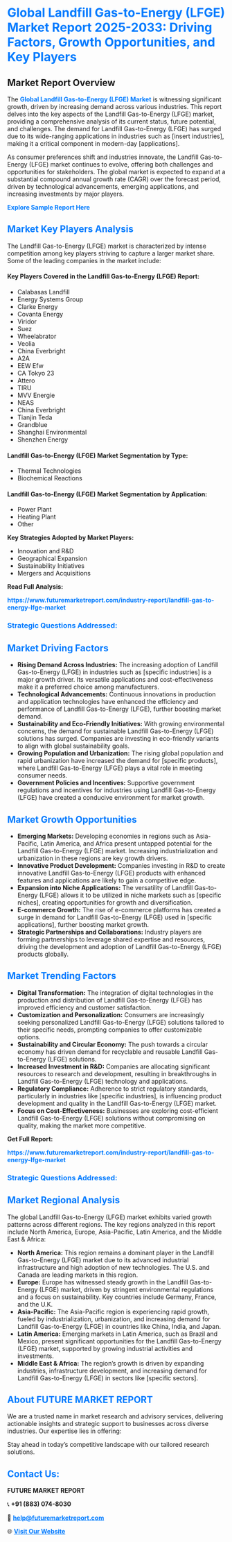 <h1 style="color: #007BFF;">Global Landfill Gas-to-Energy (LFGE) Market Report 2025-2033: Driving Factors, Growth Opportunities, and Key Players</h1>

<section id="overview">
<h2>Market Report Overview</h2>
<p>The <a href="https://www.futuremarketreport.com/industry-report/landfill-gas-to-energy-lfge-market" style="color: #007BFF; text-decoration: none;"><strong>Global Landfill Gas-to-Energy (LFGE) Market</strong></a> is witnessing significant growth, driven by increasing demand across various industries. This report delves into the key aspects of the Landfill Gas-to-Energy (LFGE) market, providing a comprehensive analysis of its current status, future potential, and challenges. The demand for Landfill Gas-to-Energy (LFGE) has surged due to its wide-ranging applications in industries such as [insert industries], making it a critical component in modern-day [applications].</p>
<p>As consumer preferences shift and industries innovate, the Landfill Gas-to-Energy (LFGE) market continues to evolve, offering both challenges and opportunities for stakeholders. The global market is expected to expand at a substantial compound annual growth rate (CAGR) over the forecast period, driven by technological advancements, emerging applications, and increasing investments by major players.</p>
</section>

<section id="overview">
<p><a href="https://www.futuremarketreport.com/request-sample/reportId=58860" style="color: #007BFF; text-decoration: none;"><strong>Explore Sample Report Here</strong></a></p>
</section>

<section id="key-players">
<h2 style="color: #007BFF;">Market Key Players Analysis</h2>
<p>The Landfill Gas-to-Energy (LFGE) market is characterized by intense competition among key players striving to capture a larger market share. Some of the leading companies in the market include:</p>
<h4>Key Players Covered in the Landfill Gas-to-Energy (LFGE) Report:</h4>
<ul><li>Calabasas Landfill</li><li>Energy Systems Group</li><li>Clarke Energy</li><li>Covanta Energy</li><li>Viridor</li><li>Suez</li><li>Wheelabrator</li><li>Veolia</li><li>China Everbright</li><li>A2A</li><li>EEW Efw</li><li>CA Tokyo 23</li><li>Attero</li><li>TIRU</li><li>MVV Energie</li><li>NEAS</li><li>China Everbright</li><li>Tianjin Teda</li><li>Grandblue</li><li>Shanghai Environmental</li><li>Shenzhen Energy</li></ul>
<h4>Landfill Gas-to-Energy (LFGE) Market Segmentation by Type:</h4>
<ul><li>Thermal Technologies</li><li>Biochemical Reactions</li></ul>

<h4>Landfill Gas-to-Energy (LFGE) Market Segmentation by Application:</h4>
<ul><li>Power Plant</li><li>Heating Plant</li><li>Other</li></ul>
<p><strong>Key Strategies Adopted by Market Players:</strong></p>
<ul>
<li>Innovation and R&D</li>
<li>Geographical Expansion</li>
<li>Sustainability Initiatives</li>
<li>Mergers and Acquisitions</li>
</ul>
</section>

<section>
<p><strong>Read Full Analysis: </strong></p><a href="https://www.futuremarketreport.com/industry-report/landfill-gas-to-energy-lfge-market" style="color: #007BFF; text-decoration: none;"><strong>https://www.futuremarketreport.com/industry-report/landfill-gas-to-energy-lfge-market</strong></a>
<h3 style="color: #007BFF;">Strategic Questions Addressed:</h3>
</section>

<section id="driving-factors">
<h2 style="color: #007BFF;">Market Driving Factors</h2>
<ul>
<li><strong>Rising Demand Across Industries:</strong> The increasing adoption of Landfill Gas-to-Energy (LFGE) in industries such as [specific industries] is a major growth driver. Its versatile applications and cost-effectiveness make it a preferred choice among manufacturers.</li>
<li><strong>Technological Advancements:</strong> Continuous innovations in production and application technologies have enhanced the efficiency and performance of Landfill Gas-to-Energy (LFGE), further boosting market demand.</li>
<li><strong>Sustainability and Eco-Friendly Initiatives:</strong> With growing environmental concerns, the demand for sustainable Landfill Gas-to-Energy (LFGE) solutions has surged. Companies are investing in eco-friendly variants to align with global sustainability goals.</li>
<li><strong>Growing Population and Urbanization:</strong> The rising global population and rapid urbanization have increased the demand for [specific products], where Landfill Gas-to-Energy (LFGE) plays a vital role in meeting consumer needs.</li>
<li><strong>Government Policies and Incentives:</strong> Supportive government regulations and incentives for industries using Landfill Gas-to-Energy (LFGE) have created a conducive environment for market growth.</li>
</ul>
</section>

<section id="growth-opportunities">
<h2 style="color: #007BFF;">Market Growth Opportunities</h2>
<ul>
<li><strong>Emerging Markets:</strong> Developing economies in regions such as Asia-Pacific, Latin America, and Africa present untapped potential for the Landfill Gas-to-Energy (LFGE) market. Increasing industrialization and urbanization in these regions are key growth drivers.</li>
<li><strong>Innovative Product Development:</strong> Companies investing in R&D to create innovative Landfill Gas-to-Energy (LFGE) products with enhanced features and applications are likely to gain a competitive edge.</li>
<li><strong>Expansion into Niche Applications:</strong> The versatility of Landfill Gas-to-Energy (LFGE) allows it to be utilized in niche markets such as [specific niches], creating opportunities for growth and diversification.</li>
<li><strong>E-commerce Growth:</strong> The rise of e-commerce platforms has created a surge in demand for Landfill Gas-to-Energy (LFGE) used in [specific applications], further boosting market growth.</li>
<li><strong>Strategic Partnerships and Collaborations:</strong> Industry players are forming partnerships to leverage shared expertise and resources, driving the development and adoption of Landfill Gas-to-Energy (LFGE) products globally.</li>
</ul>
</section>

<section id="trending-factors">
<h2 style="color: #007BFF;">Market Trending Factors</h2>
<ul>
<li><strong>Digital Transformation:</strong> The integration of digital technologies in the production and distribution of Landfill Gas-to-Energy (LFGE) has improved efficiency and customer satisfaction.</li>
<li><strong>Customization and Personalization:</strong> Consumers are increasingly seeking personalized Landfill Gas-to-Energy (LFGE) solutions tailored to their specific needs, prompting companies to offer customizable options.</li>
<li><strong>Sustainability and Circular Economy:</strong> The push towards a circular economy has driven demand for recyclable and reusable Landfill Gas-to-Energy (LFGE) solutions.</li>
<li><strong>Increased Investment in R&D:</strong> Companies are allocating significant resources to research and development, resulting in breakthroughs in Landfill Gas-to-Energy (LFGE) technology and applications.</li>
<li><strong>Regulatory Compliance:</strong> Adherence to strict regulatory standards, particularly in industries like [specific industries], is influencing product development and quality in the Landfill Gas-to-Energy (LFGE) market.</li>
<li><strong>Focus on Cost-Effectiveness:</strong> Businesses are exploring cost-efficient Landfill Gas-to-Energy (LFGE) solutions without compromising on quality, making the market more competitive.</li>
</ul>
</section>

<section>
<p><strong>Get Full Report: </strong></p><a href="https://www.futuremarketreport.com/industry-report/landfill-gas-to-energy-lfge-market" style="color: #007BFF; text-decoration: none;"><strong>https://www.futuremarketreport.com/industry-report/landfill-gas-to-energy-lfge-market</strong></a>
<h3 style="color: #007BFF;">Strategic Questions Addressed:</h3>
</section>


<section id="regional-analysis">
<h2 style="color: #007BFF;">Market Regional Analysis</h2>
<p>The global Landfill Gas-to-Energy (LFGE) market exhibits varied growth patterns across different regions. The key regions analyzed in this report include North America, Europe, Asia-Pacific, Latin America, and the Middle East & Africa:</p>
<ul>
<li><strong>North America:</strong> This region remains a dominant player in the Landfill Gas-to-Energy (LFGE) market due to its advanced industrial infrastructure and high adoption of new technologies. The U.S. and Canada are leading markets in this region.</li>
<li><strong>Europe:</strong> Europe has witnessed steady growth in the Landfill Gas-to-Energy (LFGE) market, driven by stringent environmental regulations and a focus on sustainability. Key countries include Germany, France, and the U.K.</li>
<li><strong>Asia-Pacific:</strong> The Asia-Pacific region is experiencing rapid growth, fueled by industrialization, urbanization, and increasing demand for Landfill Gas-to-Energy (LFGE) in countries like China, India, and Japan.</li>
<li><strong>Latin America:</strong> Emerging markets in Latin America, such as Brazil and Mexico, present significant opportunities for the Landfill Gas-to-Energy (LFGE) market, supported by growing industrial activities and investments.</li>
<li><strong>Middle East & Africa:</strong> The region’s growth is driven by expanding industries, infrastructure development, and increasing demand for Landfill Gas-to-Energy (LFGE) in sectors like [specific sectors].</li>
</ul>
</section>

<footer>
<h2 style="color: #007BFF;">About FUTURE MARKET REPORT</h2>
<p>We are a trusted name in market research and advisory services, delivering actionable insights and strategic support to businesses across diverse industries. Our expertise lies in offering:</p>

<p>Stay ahead in today’s competitive landscape with our tailored research solutions.</p>

<h2 style="color: #007BFF;">Contact Us:</h2>
<p><strong>FUTURE MARKET REPORT</strong></p>
<p>📞 <strong>+91 (883) 074-8030</strong></p>
<p>📧 <strong><a href="mailto:help@futuremarketreport.com" style="color: #007BFF;">help@futuremarketreport.com</a></strong></p>
<p>🌐 <strong><a href="https://www.futuremarketreport.com/" style="color: #007BFF;">Visit Our Website</a></strong></p>
</footer>